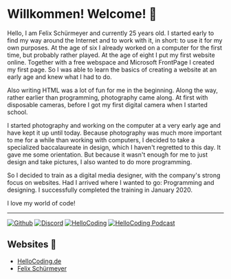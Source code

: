 # Willkommen! Welcome! 👋

Hello, I am Felix Schürmeyer and currently 25 years old. I started early to find my way around the Internet and to work with it, in short: to use it for my own purposes. At the age of six I already worked on a computer for the first time, but probably rather played. At the age of eight I put my first website online. Together with a free webspace and Microsoft FrontPage I created my first page. So I was able to learn the basics of creating a website at an early age and knew what I had to do.

Also writing HTML was a lot of fun for me in the beginning. Along the way, rather earlier than programming, photography came along. At first with disposable cameras, before I got my first digital camera when I started school.

I started photography and working on the computer at a very early age and have kept it up until today. Because photography was much more important to me for a while than working with computers, I decided to take a specialized baccalaureate in design, which I haven't regretted to this day. It gave me some orientation. But because it wasn't enough for me to just design and take pictures, I also wanted to do more programming.

So I decided to train as a digital media designer, with the company's strong focus on websites. Had I arrived where I wanted to go: Programming and designing. I successfully completed the training in January 2020.

I love my world of code!

--- 
[![Github](https://img.shields.io/github/followers/fschuermeyer?label=Github%20Followers&style=for-the-badge)](https://github.com/fschuermeyer/)
[![Discord](https://img.shields.io/discord/530141674463035402?label=HelloCoding%20Discord&logo=Discord&logoColor=%23ffffff&style=for-the-badge)](https://hellocoding.de/discord)
[![HelloCoding](https://img.shields.io/endpoint?style=for-the-badge&url=https%3A%2F%2Fhellocoding.de%2Fapi%2Fbadge%2Ffelix-schuermeyer)](https://hellocoding.de/autor/felix-schuermeyer/)
[![HelloCoding Podcast](https://img.shields.io/endpoint?style=for-the-badge&url=https%3A%2F%2Fhellocoding.de%2Fapi%2Fbadge%2Ffelix-schuermeyer%2Fpodcast)](https://hellocoding.de/podcast/)

## Websites 🚀

- [HelloCoding.de](https://hellocoding.de/)
- [Felix Schürmeyer](https://felixschuermeyer.de/)
